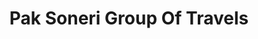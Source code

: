 ---
title: "Pak Soneri Group Of Travels"
url: /karachi/pak-soneri-group-of-travels/
shop: Reisebüro
---